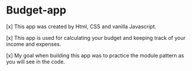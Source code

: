 # Budget-app
[x] This app was created by Html, CSS and vanilla Javascript.

[x] This app is used for calculating your budget and keeping track of your income and expenses.

[x] My goal when building this app was to practice the module pattern as you will see in the code.
